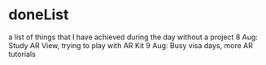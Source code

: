 # doneList
a list of things that I have achieved during the day without a project
8 Aug: Study AR View, trying to play with AR Kit
9 Aug: Busy visa days, more AR tutorials
